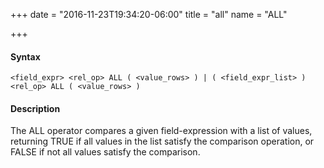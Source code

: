 +++
date = "2016-11-23T19:34:20-06:00"
title = "all"
name = "ALL"

+++

#### Syntax
	<field_expr> <rel_op> ALL ( <value_rows> ) | ( <field_expr_list> ) <rel_op> ALL ( <value_rows> )

#### Description
The ALL operator compares a given field-expression with a list of values, returning TRUE if all values in the list satisfy the comparison operation, or FALSE if not all values satisfy the comparison.
